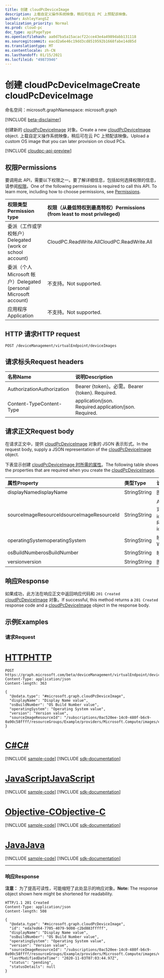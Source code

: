 ```yaml
---
title: 创建 cloudPcDeviceImage
description: 上载自定义操作系统映像，稍后可在云 PC 上预配该映像。
author: AshleyYangSZ
localization_priority: Normal
ms.prod: cloud-pc
doc_type: apiPageType
ms.openlocfilehash: aa0d7ba5a15acacf22cce43e4a4989dabb131118
ms.sourcegitcommit: eacd2a6e46c19dd3cd8519592b1668fabe14d85d
ms.translationtype: MT
ms.contentlocale: zh-CN
ms.lasthandoff: 01/15/2021
ms.locfileid: "49873946"
---
```

# <a name="create-cloudpcdeviceimage"></a><span data-ttu-id="a521e-103">创建 cloudPcDeviceImage</span><span class="sxs-lookup"><span data-stu-id="a521e-103">Create cloudPcDeviceImage</span></span>

<span data-ttu-id="a521e-104">命名空间：microsoft.graph</span><span class="sxs-lookup"><span data-stu-id="a521e-104">Namespace: microsoft.graph</span></span>

[!INCLUDE [beta-disclaimer](../../includes/beta-disclaimer.md)]

<span data-ttu-id="a521e-105">创建新的 [cloudPcDeviceImage](../resources/cloudpcdeviceimage.md) 对象。</span><span class="sxs-lookup"><span data-stu-id="a521e-105">Create a new [cloudPcDeviceImage](../resources/cloudpcdeviceimage.md) object.</span></span> <span data-ttu-id="a521e-106">上载自定义操作系统映像，稍后可在云 PC 上预配该映像。</span><span class="sxs-lookup"><span data-stu-id="a521e-106">Upload a custom OS image that you can later provision on cloud PCs.</span></span>

[!INCLUDE [cloudpc-api-preview](../../includes/cloudpc-api-preview.md)]

## <a name="permissions"></a><span data-ttu-id="a521e-107">权限</span><span class="sxs-lookup"><span data-stu-id="a521e-107">Permissions</span></span>

<span data-ttu-id="a521e-p102">要调用此 API，需要以下权限之一。要了解详细信息，包括如何选择权限的信息，请参阅[权限](/graph/permissions-reference)。</span><span class="sxs-lookup"><span data-stu-id="a521e-p102">One of the following permissions is required to call this API. To learn more, including how to choose permissions, see [Permissions](/graph/permissions-reference).</span></span>

|<span data-ttu-id="a521e-110">权限类型</span><span class="sxs-lookup"><span data-stu-id="a521e-110">Permission type</span></span>|<span data-ttu-id="a521e-111">权限（从最低特权到最高特权）</span><span class="sxs-lookup"><span data-stu-id="a521e-111">Permissions (from least to most privileged)</span></span>|
|:---|:---|
|<span data-ttu-id="a521e-112">委派（工作或学校帐户）</span><span class="sxs-lookup"><span data-stu-id="a521e-112">Delegated (work or school account)</span></span>|<span data-ttu-id="a521e-113">CloudPC.ReadWrite.All</span><span class="sxs-lookup"><span data-stu-id="a521e-113">CloudPC.ReadWrite.All</span></span>|
|<span data-ttu-id="a521e-114">委派（个人 Microsoft 帐户）</span><span class="sxs-lookup"><span data-stu-id="a521e-114">Delegated (personal Microsoft account)</span></span>|<span data-ttu-id="a521e-115">不支持。</span><span class="sxs-lookup"><span data-stu-id="a521e-115">Not supported.</span></span>|
|<span data-ttu-id="a521e-116">应用程序</span><span class="sxs-lookup"><span data-stu-id="a521e-116">Application</span></span>|<span data-ttu-id="a521e-117">不支持。</span><span class="sxs-lookup"><span data-stu-id="a521e-117">Not supported.</span></span>|

## <a name="http-request"></a><span data-ttu-id="a521e-118">HTTP 请求</span><span class="sxs-lookup"><span data-stu-id="a521e-118">HTTP request</span></span>

<!-- {
  "blockType": "ignored"
}
-->

``` http
POST /deviceManagement/virtualEndpoint/deviceImages
```

## <a name="request-headers"></a><span data-ttu-id="a521e-119">请求标头</span><span class="sxs-lookup"><span data-stu-id="a521e-119">Request headers</span></span>

| <span data-ttu-id="a521e-120">名称</span><span class="sxs-lookup"><span data-stu-id="a521e-120">Name</span></span>          | <span data-ttu-id="a521e-121">说明</span><span class="sxs-lookup"><span data-stu-id="a521e-121">Description</span></span>                |
| :------------ | :------------------------  |
| <span data-ttu-id="a521e-122">Authorization</span><span class="sxs-lookup"><span data-stu-id="a521e-122">Authorization</span></span> | <span data-ttu-id="a521e-p103">Bearer {token}。必需。</span><span class="sxs-lookup"><span data-stu-id="a521e-p103">Bearer {token}. Required.</span></span>  |
| <span data-ttu-id="a521e-125">Content-Type</span><span class="sxs-lookup"><span data-stu-id="a521e-125">Content-Type</span></span>  | <span data-ttu-id="a521e-p104">application/json. Required.</span><span class="sxs-lookup"><span data-stu-id="a521e-p104">application/json. Required.</span></span>|

## <a name="request-body"></a><span data-ttu-id="a521e-128">请求正文</span><span class="sxs-lookup"><span data-stu-id="a521e-128">Request body</span></span>

<span data-ttu-id="a521e-129">在请求正文中，提供 [cloudPcDeviceImage](../resources/cloudpcdeviceimage.md) 对象的 JSON 表示形式。</span><span class="sxs-lookup"><span data-stu-id="a521e-129">In the request body, supply a JSON representation of the [cloudPcDeviceImage](../resources/cloudpcdeviceimage.md) object.</span></span>

<span data-ttu-id="a521e-130">下表显示创建 [cloudPcDeviceImage 时所需的属性](../resources/cloudpcdeviceimage.md)。</span><span class="sxs-lookup"><span data-stu-id="a521e-130">The following table shows the properties that are required when you create the [cloudPcDeviceImage](../resources/cloudpcdeviceimage.md).</span></span>

|<span data-ttu-id="a521e-131">属性</span><span class="sxs-lookup"><span data-stu-id="a521e-131">Property</span></span>|<span data-ttu-id="a521e-132">类型</span><span class="sxs-lookup"><span data-stu-id="a521e-132">Type</span></span>|<span data-ttu-id="a521e-133">说明</span><span class="sxs-lookup"><span data-stu-id="a521e-133">Description</span></span>|
|:---|:---|:---|
|<span data-ttu-id="a521e-134">displayName</span><span class="sxs-lookup"><span data-stu-id="a521e-134">displayName</span></span>|<span data-ttu-id="a521e-135">String</span><span class="sxs-lookup"><span data-stu-id="a521e-135">String</span></span>|<span data-ttu-id="a521e-136">图像显示名称。</span><span class="sxs-lookup"><span data-stu-id="a521e-136">The image's display name.</span></span>|
|<span data-ttu-id="a521e-137">sourceImageResourceId</span><span class="sxs-lookup"><span data-stu-id="a521e-137">sourceImageResourceId</span></span>|<span data-ttu-id="a521e-138">String</span><span class="sxs-lookup"><span data-stu-id="a521e-138">String</span></span>|<span data-ttu-id="a521e-139">Azure 上源图像资源的 ID。</span><span class="sxs-lookup"><span data-stu-id="a521e-139">The ID of the source image resource on Azure.</span></span> <span data-ttu-id="a521e-140">必需格式："/subscriptions/{subscription-id}/resourceGroups/{resourceGroupName}/providers/Microsoft.Compute/images/{imageName}"。</span><span class="sxs-lookup"><span data-stu-id="a521e-140">Required format: "/subscriptions/{subscription-id}/resourceGroups/{resourceGroupName}/providers/Microsoft.Compute/images/{imageName}".</span></span>|
|<span data-ttu-id="a521e-141">operatingSystem</span><span class="sxs-lookup"><span data-stu-id="a521e-141">operatingSystem</span></span>|<span data-ttu-id="a521e-142">String</span><span class="sxs-lookup"><span data-stu-id="a521e-142">String</span></span>|<span data-ttu-id="a521e-143">映像的操作系统。</span><span class="sxs-lookup"><span data-stu-id="a521e-143">The image's operating system.</span></span> <span data-ttu-id="a521e-144">例如：Windows 10 企业版。</span><span class="sxs-lookup"><span data-stu-id="a521e-144">For example: Windows 10 Enterprise.</span></span>|
|<span data-ttu-id="a521e-145">osBuildNumber</span><span class="sxs-lookup"><span data-stu-id="a521e-145">osBuildNumber</span></span>|<span data-ttu-id="a521e-146">String</span><span class="sxs-lookup"><span data-stu-id="a521e-146">String</span></span>|<span data-ttu-id="a521e-147">映像的操作系统生成版本。</span><span class="sxs-lookup"><span data-stu-id="a521e-147">The image's OS build version.</span></span> <span data-ttu-id="a521e-148">例如：1909。</span><span class="sxs-lookup"><span data-stu-id="a521e-148">For example: 1909.</span></span>|
|<span data-ttu-id="a521e-149">version</span><span class="sxs-lookup"><span data-stu-id="a521e-149">version</span></span>|<span data-ttu-id="a521e-150">String</span><span class="sxs-lookup"><span data-stu-id="a521e-150">String</span></span>|<span data-ttu-id="a521e-151">图像版本。</span><span class="sxs-lookup"><span data-stu-id="a521e-151">The image version.</span></span> <span data-ttu-id="a521e-152">例如：0.0.1、1.5.13。</span><span class="sxs-lookup"><span data-stu-id="a521e-152">For example: 0.0.1, 1.5.13.</span></span>|

## <a name="response"></a><span data-ttu-id="a521e-153">响应</span><span class="sxs-lookup"><span data-stu-id="a521e-153">Response</span></span>

<span data-ttu-id="a521e-154">如果成功，此方法在响应正文中返回响应代码和 `201 Created` [cloudPcDeviceImage](../resources/cloudpcdeviceimage.md) 对象。</span><span class="sxs-lookup"><span data-stu-id="a521e-154">If successful, this method returns a `201 Created` response code and a [cloudPcDeviceImage](../resources/cloudpcdeviceimage.md) object in the response body.</span></span>

## <a name="examples"></a><span data-ttu-id="a521e-155">示例</span><span class="sxs-lookup"><span data-stu-id="a521e-155">Examples</span></span>

### <a name="request"></a><span data-ttu-id="a521e-156">请求</span><span class="sxs-lookup"><span data-stu-id="a521e-156">Request</span></span>


# <a name="http"></a>[<span data-ttu-id="a521e-157">HTTP</span><span class="sxs-lookup"><span data-stu-id="a521e-157">HTTP</span></span>](#tab/http)
<!-- {
  "blockType": "request",
  "name": "create_cloudpcdeviceimage_from_cloudpcdeviceimage"
}
-->

``` http
POST https://graph.microsoft.com/beta/deviceManagement/virtualEndpoint/deviceImages
Content-Type: application/json
Content-length: 363

{
  "@odata.type": "#microsoft.graph.cloudPcDeviceImage",
  "displayName": "Display Name value",
  "osBuildNumber": "OS Build Number value",
  "operatingSystem": "Operating System value",
  "version": "Version value",
  "sourceImageResourceId": "/subscriptions/0ac520ee-14c0-480f-b6c9-0a90c58ffff/resourceGroups/Example/providers/Microsoft.Compute/images/exampleImage"
}
```
# <a name="c"></a>[<span data-ttu-id="a521e-158">C#</span><span class="sxs-lookup"><span data-stu-id="a521e-158">C#</span></span>](#tab/csharp)
[!INCLUDE [sample-code](../includes/snippets/csharp/create-cloudpcdeviceimage-from-cloudpcdeviceimage-csharp-snippets.md)]
[!INCLUDE [sdk-documentation](../includes/snippets/snippets-sdk-documentation-link.md)]

# <a name="javascript"></a>[<span data-ttu-id="a521e-159">JavaScript</span><span class="sxs-lookup"><span data-stu-id="a521e-159">JavaScript</span></span>](#tab/javascript)
[!INCLUDE [sample-code](../includes/snippets/javascript/create-cloudpcdeviceimage-from-cloudpcdeviceimage-javascript-snippets.md)]
[!INCLUDE [sdk-documentation](../includes/snippets/snippets-sdk-documentation-link.md)]

# <a name="objective-c"></a>[<span data-ttu-id="a521e-160">Objective-C</span><span class="sxs-lookup"><span data-stu-id="a521e-160">Objective-C</span></span>](#tab/objc)
[!INCLUDE [sample-code](../includes/snippets/objc/create-cloudpcdeviceimage-from-cloudpcdeviceimage-objc-snippets.md)]
[!INCLUDE [sdk-documentation](../includes/snippets/snippets-sdk-documentation-link.md)]

# <a name="java"></a>[<span data-ttu-id="a521e-161">Java</span><span class="sxs-lookup"><span data-stu-id="a521e-161">Java</span></span>](#tab/java)
[!INCLUDE [sample-code](../includes/snippets/java/create-cloudpcdeviceimage-from-cloudpcdeviceimage-java-snippets.md)]
[!INCLUDE [sdk-documentation](../includes/snippets/snippets-sdk-documentation-link.md)]

---


### <a name="response"></a><span data-ttu-id="a521e-162">响应</span><span class="sxs-lookup"><span data-stu-id="a521e-162">Response</span></span>

<span data-ttu-id="a521e-163">**注意：** 为了提高可读性，可能缩短了此处显示的响应对象。</span><span class="sxs-lookup"><span data-stu-id="a521e-163">**Note:** The response object shown here might be shortened for readability.</span></span>
<!-- {
  "blockType": "response",
  "truncated": true,
  "@odata.type": "microsoft.graph.cloudPcDeviceImage"
}
-->

``` http
HTTP/1.1 201 Created
Content-Type: application/json
Content-length: 508

{
  "@odata.type": "#microsoft.graph.cloudPcDeviceImage",
  "id": "eda7ed64-7705-4079-9d08-c2bd883fffff",
  "displayName": "Display Name value",
  "osBuildNumber": "OS Build Number value",
  "operatingSystem": "Operating System value",
  "version": "Version value",
  "sourceImageResourceId": "/subscriptions/0ac520ee-14c0-480f-b6c9-0a90c58ffff/resourceGroups/Example/providers/Microsoft.Compute/images/exampleImage",
  "lastModifiedDateTime": "2020-11-03T07:03:44.97Z",
  "status": "pending",
  "statusDetails": null
}
```

